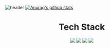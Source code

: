 
![header](https://capsule-render.vercel.app/api?type=slice&color=gradient&text=%20LeeMinJae%20%20&height=200&fontSize=100) 
[![Anurag's github stats](https://github-readme-stats.vercel.app/api?username=LeeMinJae-dev&show_icons=true&theme=midnight-purple)](https://github.com/LeeMinJae-dev/github-readme-stats) 


# <div align=center> Tech Stack</div>
<p align="center">
    <img src="https://img.shields.io/badge/Java-007396?style=flat-square&logo=Java&logoColor=white"/>
    <img src="https://img.shields.io/badge/Python-3766AB?style=flat-square&logo=Python&logoColor=white"/>
    <img src="https://img.shields.io/badge/C-A8B9CC?style=flat-square&logo=C&logoColor=white"/>
    <img src="https://img.shields.io/badge/Git-F05032?style=flat-square&logo=Git&logoColor=white"/>
</p>

<!---
LeeMinJae-dev/LeeMinJae-dev is a ✨ special ✨ repository because its `README.md` (this file) appears on your GitHub profile.
You can click the Preview link to take a look at your changes.
--->
